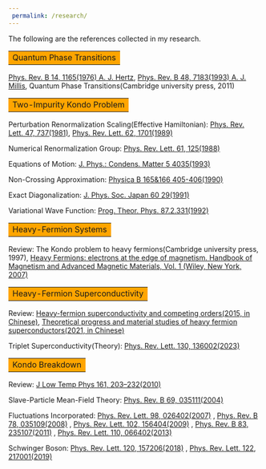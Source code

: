 ```yaml
---
 permalink: /research/
---
```

The following are the references collected in my research.


<table><tr><td bgcolor=orange>Quantum Phase Transitions</td></tr></table>

[Phys. Rev. B 14, 1165(1976) A. J. Hertz](https://doi.org/10.1103/PhysRevB.14.1165), [Phys. Rev. B 48, 7183(1993) A. J. Millis](https://doi.org/10.1103/PhysRevB.48.7183), Quantum Phase Transitions(Cambridge university press, 2011)




<table><tr><td bgcolor=orange> Two-Impurity Kondo Problem </td></tr></table>

Perturbation Renormalization Scaling(Effective Hamiltonian): [Phys. Rev. Lett. 47, 737(1981)](https://doi.org/10.1103/PhysRevLett.47.737), [Phys. Rev. Lett. 62, 1701(1989)](https://doi.org/10.1103/PhysRevLett.62.1701)

Numerical Renormalization Group: [Phys. Rev. Lett. 61, 125(1988)](https://doi.org/10.1103/PhysRevLett.61.125)

Equations of Motion: [J. Phys.: Condens. Matter 5 4035(1993)](https://iopscience.iop.org/article/10.1088/0953-8984/5/24/005/meta)

Non-Crossing Approximation: [Physica B 165&166 405-406(1990)](https://doi.org/10.1016/S0921-4526(90)81052-P)

Exact Diagonalization: [J. Phys. Soc. Japan 60 29(1991)](https://doi.org/10.1143/JPSJ.60.29)

Variational Wave Function: [Prog. Theor. Phys. 87.2.331(1992)](https://doi.org/10.1143/ptp/87.2.331)

<table><tr><td bgcolor=orange>Heavy-Fermion Systems</td></tr></table>

Review: The Kondo problem to heavy fermions(Cambridge university press, 1997), [Heavy Fermions: electrons at the edge of
magnetism. Handbook of Magnetism and Advanced Magnetic Materials, Vol. 1 (Wiley, New York, 2007)](https://www.physics.rutgers.edu/~coleman/682A/electrons_on_the_brink.pdf)



<table><tr><td bgcolor=orange>Heavy-Fermion Superconductivity</td></tr></table>

Review: [Heavy-fermion superconductivity and competing orders(2015, in Chinese)](https://wulixb.iphy.ac.cn/cn/article/doi/10.7498/aps.64.217401), [Theoretical progress and material studies of heavy fermion superconductors(2021, in Chinese)](https://wulixb.iphy.ac.cn/cn/article/doi/10.7498/aps.70.20201418)

Triplet Superconductivity(Theory): [Phys. Rev. Lett. 130, 136002(2023)](https://doi.org/10.1103/PhysRevLett.130.136002)


<table><tr><td bgcolor=orange>Kondo Breakdown</td></tr></table>

Review: [J Low Temp Phys 161, 203–232(2010)](https://doi.org/10.1007/s10909-010-0206-3)

Slave-Particle Mean-Field Theory: [Phys. Rev. B 69, 035111(2004)](https://doi.org/10.1103/PhysRevB.69.035111)

Fluctuations Incorporated: [Phys. Rev. Lett. 98, 026402(2007)](https://doi.org/10.1103/PhysRevLett.98.026402)
, [Phys. Rev. B 78, 035109(2008)](https://doi.org/10.1103/PhysRevB.78.035109)
, [Phys. Rev. Lett. 102, 156404(2009)](https://doi.org/10.1103/PhysRevLett.102.156404)
, [Phys. Rev. B 83, 235107(2011)](https://doi.org/10.1103/PhysRevB.83.235107)
, [Phys. Rev. Lett. 110, 066402(2013)](https://doi.org/10.1103/PhysRevLett.110.066402)

Schwinger Boson: [Phys. Rev. Lett. 120, 157206(2018)](https://doi.org/10.1103/PhysRevLett.120.157206)
, [Phys. Rev. Lett. 122, 217001(2019)](https://doi.org/10.1103/PhysRevLett.122.217001)


